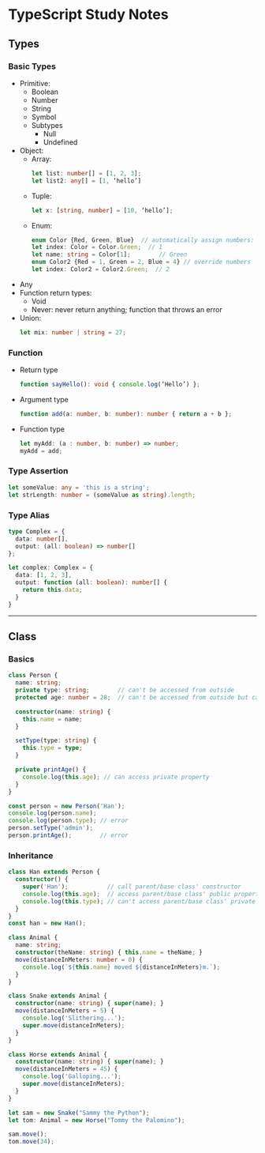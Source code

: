 # TypeScript Study Notes

## Types

### Basic Types

- Primitive:
  - Boolean
  - Number
  - String
  - Symbol
  - Subtypes
    - Null
    - Undefined
- Object:
  - Array:
    ```typescript
    let list: number[] = [1, 2, 3];
    let list2: any[] = [1, ‘hello’]
    ```
  - Tuple:
    ```typescript
    let x: [string, number] = [10, ‘hello’];
    ```
  - Enum:
    ```typescript
    enum Color {Red, Green, Blue}  // automatically assign numbers: 0, 1, 2
    let index: Color = Color.Green;  // 1
    let name: string = Color[1];        // Green
    enum Color2 {Red = 1, Green = 2, Blue = 4} // override numbers
    let index: Color2 = Color2.Green;  // 2
    ```
- Any
- Function return types:
  - Void
  - Never: never return anything; function that throws an error
- Union:
    ```typescript
    let mix: number | string = 27;
    ```

### Function

- Return type

  ```typescript
  function sayHello(): void { console.log(‘Hello’) };
  ```

- Argument type

  ```typescript
  function add(a: number, b: number): number { return a + b };
  ```

- Function type

  ```typescript
  let myAdd: (a : number, b: number) => number;
  myAdd = add;
  ```

### Type Assertion

  ```typescript
  let someValue: any = 'this is a string';
  let strLength: number = (someValue as string).length;
  ```

### Type Alias

  ```typescript
  type Complex = {
    data: number[],
    output: (all: boolean) => number[]
  };

  let complex: Complex = {
    data: [1, 2, 3],
    output: function (all: boolean): number[] {
      return this.data;
    }
  }
  ```

---

## Class

### Basics

```typescript
class Person {
  name: string;
  private type: string;        // can't be accessed from outside
  protected age: number = 28;  // can't be accessed from outside but can be inherited

  constructor(name: string) {
    this.name = name;
  }

  setType(type: string) {
    this.type = type;
  }

  private printAge() {
    console.log(this.age); // can access private property
  }
}

const person = new Person('Han');
console.log(person.name);
console.log(person.type); // error
person.setType('admin');
person.printAge();        // error
```

### Inheritance

```typescript
class Han extends Person {
  constructor() {
    super('Han');           // call parent/base class' constructor
    console.log(this.age);  // access parent/base class' public property
    console.log(this.type); // can't access parent/base class' private property
  }
}
const han = new Han();
```

```typescript
class Animal {
  name: string;
  constructor(theName: string) { this.name = theName; }
  move(distanceInMeters: number = 0) {
    console.log(`${this.name} moved ${distanceInMeters}m.`);
  }
}

class Snake extends Animal {
  constructor(name: string) { super(name); }
  move(distanceInMeters = 5) {
    console.log('Slithering...');
    super.move(distanceInMeters);
  }
}

class Horse extends Animal {
  constructor(name: string) { super(name); }
  move(distanceInMeters = 45) {
    console.log('Galloping...');
    super.move(distanceInMeters);
  }
}

let sam = new Snake("Sammy the Python");
let tom: Animal = new Horse("Tommy the Palomino");

sam.move();
tom.move(34);
```